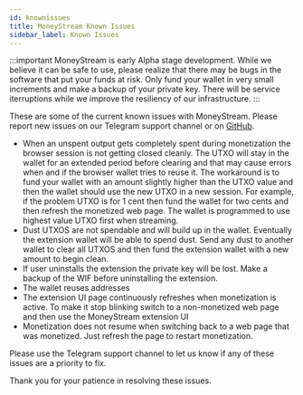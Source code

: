 ```yaml
---
id: knownissues
title: MoneyStream Known Issues
sidebar_label: Known Issues
---
```


:::important
MoneyStream is early Alpha stage development. While we believe it can be safe to use, please realize that there may be bugs in the software that put your funds at risk. Only fund your wallet in very small increments and make a backup of your private key. There will be service iterruptions while we improve the resiliency of our infrastructure.
:::

These are some of the current known issues with MoneyStream. Please report new issues on our Telegram support channel or on <a href="https://github.com/moneystreamdev/web-monetization-projects/issues">GitHub</a>.

* When an unspent output gets completely spent during monetization the browser session is not getting closed cleanly. The UTXO will stay in the wallet for an extended period before clearing and that may cause errors when and if the browser wallet tries to reuse it. The workaround is to fund your wallet with an amount slightly higher than the UTXO value and then the wallet should use the new UTXO in a new session. For example, if the problem UTXO is for 1 cent then fund the wallet for two cents and then refresh the monetized web page. The wallet is programmed to use highest value UTXO first when streaming.
* Dust UTXOS are not spendable and will build up in the wallet. Eventually the extension wallet will be able to spend dust. Send any dust to another wallet to clear all UTXOS and then fund the extension wallet with a new amount to begin clean.
* If user uninstalls the extension the private key will be lost. Make a backup of the WIF before uninstalling the extension.
* The wallet reuses addresses
* The extension UI page continuously refreshes when monetization is active. To make it stop blinking switch to a non-monetized web page and then use the MoneyStream extension UI
* Monetization does not resume when switching back to a web page that was monetized. Just refresh the page to restart monetization.

Please use the Telegram support channel to let us know if any of these issues are a priority to fix.  

Thank you for your patience in resolving these issues.